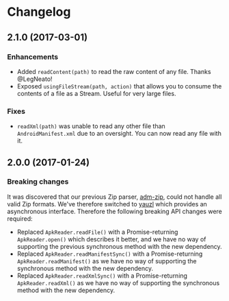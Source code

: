 # Changelog

## 2.1.0 (2017-03-01)

### Enhancements

* Added `readContent(path)` to read the raw content of any file. Thanks @LegNeato!
* Exposed `usingFileStream(path, action)` that allows you to consume the contents of a file as a Stream. Useful for very large files.

### Fixes

* `readXml(path)` was unable to read any other file than `AndroidManifest.xml` due to an oversight. You can now read any file with it.

## 2.0.0 (2017-01-24)

### Breaking changes

It was discovered that our previous Zip parser, [adm-zip](https://github.com/cthackers/adm-zip), could not handle all valid Zip formats. We've therefore switched to [yauzl](https://github.com/thejoshwolfe/yauzl) which provides an asynchronous interface. Therefore the following breaking API changes were required:

* Replaced `ApkReader.readFile()` with a Promise-returning `ApkReader.open()` which describes it better, and we have no way of supporting the previous synchronous method with the new dependency.
* Replaced `ApkReader.readManifestSync()` with a Promise-returning `ApkReader.readManifest()` as we have no way of supporting the synchronous method with the new dependency.
* Replaced `ApkReader.readXmlSync()` with a Promise-returning `ApkReader.readXml()` as we have no way of supporting the synchronous method with the new dependency.
